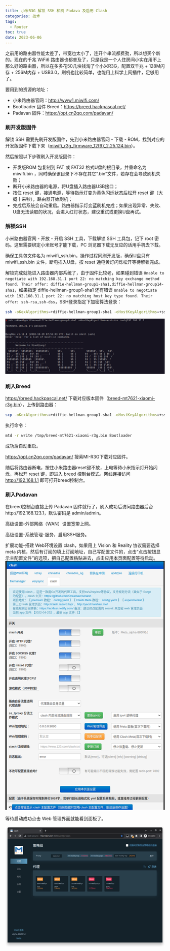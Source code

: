 ```yaml
---
title: 小米R3G 解锁 SSH 和刷 Padava 及启用 Clash
categories: 技术
tags:
  - Router
toc: true
date: 2023-06-06
---
```


之前用的路由器性能太差了，带宽也太小了，连开个串流都费劲，所以想买个新的。现在的千兆 WiFi6 路由器也都普及了，只是我是一个人住房间小实在用不上那么好的路由器，所以在多多花50几块钱淘了个小米R3G，配置双千兆 + 128M闪存 + 256M内存 + USB3.0，刷机也比较简单，也能用上科学上网插件，足够用了。

要用到的资源的地址：
- 小米路由器官网：http://www1.miwifi.com/ 
- Bootloader 固件 Breed：https://breed.hackpascal.net/ 
- Padavan 固件：https://opt.cn2qq.com/padavan/


### 刷开发版固件

解锁 SSH 需要先刷开发版固件，先到小米路由器官网 - 下载 - ROM，找到对应的开发版固件下载下来（[miwifi_r3g_firmware_12f97_2.25.124.bin](https://bigota.miwifi.com/xiaoqiang/rom/r3g/miwifi_r3g_firmware_12f97_2.25.124.bin)）。

然后按照以下步骤刷入开发版固件：
- 开发版ROM 包复制到 FAT 或 FAT32 格式U盘的根目录，并重命名为 miwifi.bin ，同时确保该目录下不存在其它“.bin”文件，若存在会导致刷机失败；
- 断开小米路由器的电源，将U盘插入路由器USB接口；
- 按住 reset 键，接通电源，等待指示灯变为黄色闪烁状态后松开 reset 键（大概十来秒），路由器开始刷机；
- 完成后系统会自动重启。路由器指示灯变蓝刷机完成；如果出现异常、失败、U盘无法读取的状况，会进入红灯状态，建议重试或更换U盘再试。

### 解锁SSH

小米路由器官网 - 开放 - 开启 SSH 工具，下载解锁 SSH 工具包，记下 root 密码。这里需要绑定小米账号才能下载，PC 浏览器下载无反应的话用手机去下载。

确保工具包文件名为 miwifi_ssh.bin，操作过程同刷开发版，确保U盘只有 miwifi_ssh.bin 文件，断电插入U盘，按 reset 通电黄灯闪烁松开等待解锁完成。

解锁完成就能进入路由器内部系统了，由于固件比较老，如果碰到错误 `Unable to negotiate with 192.168.31.1 port 22: no matching key exchange method found. Their offer: diffie-hellman-group1-sha1,diffie-hellman-group14-sha1`，如果指定 diffie-hellman-group1-sha1 还有错误 `Unable to negotiate with 192.168.31.1 port 22: no matching host key type found. Their offer: ssh-rsa,ssh-dss`，SSH登录指定下加密算法登录：

```bash
ssh -oKexAlgorithms=+diffie-hellman-group1-sha1 -oHostKeyAlgorithms=+ssh-dss root@192.168.31.1
```

![](../images/202306/screenshot-2023-06-06-20-03-57.png)

### 刷入Breed

https://breed.hackpascal.net/ 下载对应版本固件（[breed-mt7621-xiaomi-r3g.bin](https://breed.hackpascal.net/breed-mt7621-xiaomi-r3g.bin)），上传到路由器：

```bash
scp -oKexAlgorithms=+diffie-hellman-group1-sha1 -oHostKeyAlgorithms=+ssh-dss ~/Download/breed-mt7621-xiaomi-r3g.bin root@192.168.31.1:/tmp
```

执行命令：

```bash
mtd -r write /tmp/breed-mt7621-xiaomi-r3g.bin Bootloader
```

成功后自动重启。

https://opt.cn2qq.com/padavan/ 搜索MI-R3G下载对应固件。

随后将路由器断电，按住小米路由器reset键不放，上电等待小米指示灯开始闪烁，再松开 reset 键，即进入 breed 控制台模式。网线连接访问 http://192.168.1.1 即可打开breed控制台。

### 刷入Padavan

在breed控制台直接上传 Padavan 固件就行了，刷入成功后访问路由器后台http://192.168.123.1，默认密码是 admin/admin。

高级设置-外部网络（WAN）设置宽带上网。

高级设置-系统管理-服务，启用SSH服务。

扩展功能-搭建 Web环境设置 clash，如果用上 Vision 和 Reality 协议需要选择 meta 内核，然后有订阅的填上订阅地址，自己写配置文件的，点击“点击按钮显示主配置文件”的选项，把自己配置粘贴进去，点击应用本页面配置等待启动。
![](../images/202306/screenshot-2023-06-06-20-54-07.png)

等待启动成功点击 Web 管理界面就能看到面板了。

![](../images/202306/screenshot-2023-06-06-20-58-00.png)